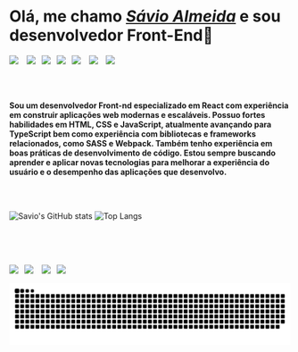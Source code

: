# Olá, me chamo [***Sávio Almeida***](https://www.linkedin.com/in/saviovd/) e sou desenvolvedor Front-End👋


<div>
  <img src="https://cdn.jsdelivr.net/gh/devicons/devicon/icons/html5/html5-plain.svg" width="40px" heigth="40px"/> &ensp;    
  <img src="https://cdn.jsdelivr.net/gh/devicons/devicon/icons/css3/css3-plain.svg" width="40px" heigth="40px"/>&ensp;  
  <img src="https://cdn.jsdelivr.net/gh/devicons/devicon/icons/javascript/javascript-plain.svg" width="40px" heigth="40px"/>&ensp;  
  <img src="https://cdn.jsdelivr.net/gh/devicons/devicon/icons/sass/sass-original.svg" width="40px" heigth="40px"/>&ensp;  
  <img src="https://cdn.jsdelivr.net/gh/devicons/devicon/icons/typescript/typescript-plain.svg" width="40px" heigth="40px"/> &ensp;  
  <img src="https://cdn.jsdelivr.net/gh/devicons/devicon/icons/react/react-original.svg" width="40px" heigth="40px"/>  &ensp;  
  <img src="https://cdn.jsdelivr.net/gh/devicons/devicon/icons/git/git-original.svg" width="40px" heigth="40px"/>  &ensp;  
</div>

<br/><br/>

**Sou um desenvolvedor Front-nd especializado em React com experiência em construir aplicações web modernas e escaláveis. Possuo fortes habilidades em HTML, CSS e JavaScript, atualmente avançando para TypeScript bem como experiência com bibliotecas e frameworks relacionados, como SASS e Webpack. Também tenho experiência em boas práticas de desenvolvimento de código. Estou sempre buscando aprender e aplicar novas tecnologias para melhorar a experiência do usuário e o desempenho das aplicações que desenvolvo.**
 
<br/><br/>
 
 ![Savio's GitHub stats](https://github-readme-stats.vercel.app/api?username=Saviovd&show_icons=true&theme=transparent&card_width=500px)
 ![Top Langs](https://github-readme-stats.vercel.app/api/top-langs/?username=Saviovd&layout=compact&card_width=450px)
 
 <br/><br/>
 
</div>
  <br>
  
<div>
  <a href="[https://www.instagram.com/saviovd/](https://discord.com/channels/@saviovd#7182)" target="_blank"><img src="https://img.shields.io/badge/-Discord-%235865F2?style=for-the-badge&logo=instagram&logoColor=white" target="_blank"></a>&ensp; 
  <a href="https://www.instagram.com/saviovd/" target="_blank"><img src="https://img.shields.io/badge/-Instagram-%23E4405F?style=for-the-badge&logo=instagram&logoColor=white" target="_blank"></a> &ensp;
  <a href="https://www.linkedin.com/in/saviovd/" target="_blank"><img src="https://img.shields.io/badge/-LinkedIn-%230077B5?style=for-the-badge&logo=linkedin&logoColor=white" target="_blank"></a>&ensp;
  <a href="[https://www.linkedin.com/in/saviovd/](https://mail.google.com/mail/u/0/?tab=rm&ogbl#inbox)" target="_blank"><img src="https://img.shields.io/badge/Gmail-D14836?style=for-the-badge&logo=gmail&logoColor=white" 
target="_blank"></a>&ensp;
</div>

![Snake animation](https://github.com/ellen2121/ellen2121/blob/output/github-contribution-grid-snake.svg)
